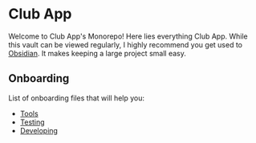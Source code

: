 # Club App

Welcome to Club App's Monorepo! Here lies everything Club App. While this vault can be viewed regularly, I highly recommend you get used to [Obsidian](https://obsidian.md). It makes keeping a large project small easy.

## Onboarding
List of onboarding files that will help you:
- [Tools](./Tools.md)
- [Testing](./Testing.md)
- [Developing](Developing.md)
